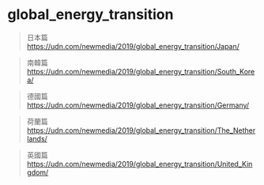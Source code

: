 # global_energy_transition
> 日本篇 https://udn.com/newmedia/2019/global_energy_transition/Japan/

> 南韓篇 https://udn.com/newmedia/2019/global_energy_transition/South_Korea/

> 德國篇 https://udn.com/newmedia/2019/global_energy_transition/Germany/

> 荷蘭篇 https://udn.com/newmedia/2019/global_energy_transition/The_Netherlands/

> 英國篇 https://udn.com/newmedia/2019/global_energy_transition/United_Kingdom/
